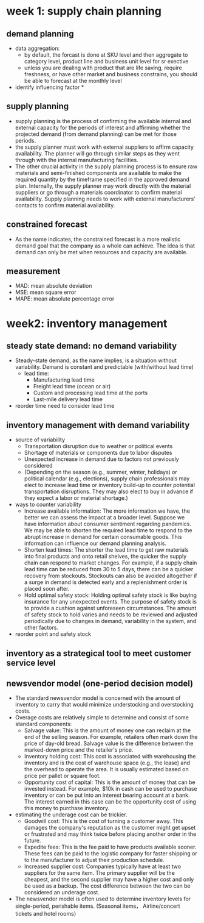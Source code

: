 # week 1: supply chain planning
## demand planning
* data aggregation: 
    * by default, the forcast is done at SKU level and then aggregate to category level, product line and business unit level for sr exective 
    * unless you are dealing with product that are life saving, require freshness, or have other market and business constrains, you should be able to forecast at the monthly level
* identify influencing factor
    * 
## supply planning
* supply planning is the process of confirming the available internal and external capacity for the periods of interest and affirming whether the projected demand (from demand planning) can be met for those periods.
* the supply planner must work with external suppliers to affirm capacity availability. The planner will go through similar steps as they went through with the internal manufacturing facilities.
* The other crucial activity in the supply planning process is to ensure raw materials and semi-finished components are available to make the required quantity by the timeframe specified in the approved demand plan. Internally, the supply planner may work directly with the material suppliers or go through a materials coordinator to confirm material availability. Supply planning needs to work with external manufacturers' contacts to confirm material availability.
## constrained forecast 
* As the name indicates, the constrained forecast is a more realistic demand goal that the company as a whole can achieve. The idea is that demand can only be met when resources and capacity are available. 
## measurement 
* MAD: mean absolute deviation
* MSE: mean square error
* MAPE: mean absolute percentage error
# week2: inventory management 
## steady state demand: no demand variability
* Steady-state demand, as the name implies, is a situation without variability. Demand is constant and predictable (with/without lead time)
    * lead time: 
        * Manufacturing lead time
        * Freight lead time (ocean or air)
        * Custom and processing lead time at the ports
        * Last-mile delivery lead time
* reorder time need to consider lead time
## inventory management with demand variability
* source of variability
    * Transportation disruption due to weather or political events
    * Shortage of materials or components due to labor disputes
    * Unexpected increase in demand due to factors not previously considered
    * (Depending on the season (e.g., summer, winter, holidays) or political calendar (e.g., elections), supply chain professionals may elect to increase lead time or inventory build-up to counter potential transportation disruptions. They may also elect to buy in advance if they expect a labor or material shortage.)
* ways to counter variability
    * Increase available information: The more information we have, the better we can assess the impact at a broader level. Suppose we have information about consumer sentiment regarding pandemics. We may be able to shorten the required lead time to respond to the abrupt increase in demand for certain consumable goods. This information can influence our demand planning analysis.
    * Shorten lead times: The shorter the lead time to get raw materials into final products and onto retail shelves, the quicker the supply chain can respond to market changes. For example, if a supply chain lead time can be reduced from 30 to 5 days, there can be a quicker recovery from stockouts. Stockouts can also be avoided altogether if a surge in demand is detected early and a replenishment order is placed soon after.
    * Hold optimal safety stock: Holding optimal safety stock is like buying insurance for any unexpected events. The purpose of safety stock is to provide a cushion against unforeseen circumstances. The amount of safety stock to hold varies and needs to be reviewed and adjusted periodically due to changes in demand, variability in the system, and other factors.
* reorder point and safety stock

## inventory as a strategical tool to meet customer service level
## newsvendor model (one-period decision model)
* The standard newsvendor model is concerned with the amount of inventory to carry that would minimize understocking and overstocking costs.
* Overage costs are relatively simple to determine and consist of some standard components:
    * Salvage value: This is the amount of money one can reclaim at the end of the selling season. For example, retailers often mark down the price of day-old bread. Salvage value is the difference between the marked-down price and the retailer's price.
    * Inventory holding cost: This cost is associated with warehousing the inventory and is the cost of warehouse space (e.g., the lease) and the overhead to operate the area. It is usually estimated based on price per pallet or square foot.
    * Opportunity cost of capital: This is the amount of money that can be invested instead. For example, $10k in cash can be used to purchase inventory or can be put into an interest bearing account at a bank. The interest earned in this case can be the opportunity cost of using this money to purchase inventory. 
* estimating the underage cost can be trickier.
    * Goodwill cost: This is the cost of turning a customer away. This damages the company's reputation as the customer might get upset or frustrated and may think twice before placing another order in the future.
    * Expedite fees: This is the fee paid to have products available sooner. These fees can be paid to the logistic company for faster shipping or to the manufacturer to adjust their production schedule.
    * Increased supplier cost: Companies typically have at least two suppliers for the same item. The primary supplier will be the cheapest, and the second supplier may have a higher cost and only be used as a backup. The cost difference between the two can be considered an underage cost.
* The newsvendor model is often used to determine inventory levels for single-period, perishable items. (Seasonal items， Airline/concert tickets and hotel rooms）




